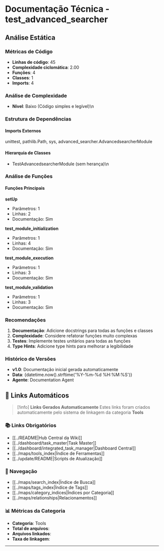# Documentação Técnica - test_advanced_searcher

## Análise Estática

### Métricas de Código
- **Linhas de código**: 45
- **Complexidade ciclomática**: 2.00
- **Funções**: 4
- **Classes**: 1
- **Imports**: 4

### Análise de Complexidade
- **Nível**: Baixo (Código simples e legível)\n
### Estrutura de Dependências

#### Imports Externos
unittest, pathlib.Path, sys, advanced_searcher.AdvancedsearcherModule

#### Hierarquia de Classes
- TestAdvancedsearcherModule (sem herança)\n
### Análise de Funções

#### Funções Principais
**setUp**
- Parâmetros: 1
- Linhas: 2
- Documentação: Sim

**test_module_initialization**
- Parâmetros: 1
- Linhas: 4
- Documentação: Sim

**test_module_execution**
- Parâmetros: 1
- Linhas: 3
- Documentação: Sim

**test_module_validation**
- Parâmetros: 1
- Linhas: 3
- Documentação: Sim

### Recomendações

1. **Documentação**: Adicione docstrings para todas as funções e classes
2. **Complexidade**: Considere refatorar funções muito complexas
3. **Testes**: Implemente testes unitários para todas as funções
4. **Type Hints**: Adicione type hints para melhorar a legibilidade

### Histórico de Versões

- **v1.0**: Documentação inicial gerada automaticamente
- **Data**: {datetime.now().strftime('%Y-%m-%d %H:%M:%S')}
- **Agente**: Documentation Agent


## 🔗 **Links Automáticos**

> [!info] **Links Gerados Automaticamente**
> Estes links foram criados automaticamente pelo sistema de linkagem da categoria **Tools**

### **📚 Links Obrigatórios**
- [[../README|Hub Central da Wiki]]
- [[../dashboard/task_master|Task Master]]
- [[../dashboard/integrated_task_manager|Dashboard Central]]
- [[../maps/tools_index|Índice de Ferramentas]]
- [[../update/README|Scripts de Atualização]]

### **🧭 Navegação**
- [[../maps/search_index|Índice de Busca]]
- [[../maps/tags_index|Índice de Tags]]
- [[../maps/category_indices|Índices por Categoria]]
- [[../maps/relationships|Relacionamentos]]

### **📊 Métricas da Categoria**
- **Categoria**: Tools
- **Total de arquivos**: <!-- Contador automático -->
- **Arquivos linkados**: <!-- Contador automático -->
- **Taxa de linkagem**: <!-- Percentual automático -->

---

